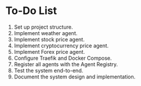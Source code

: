 # To-Do List

1. Set up project structure.
2. Implement weather agent.
3. Implement stock price agent.
4. Implement cryptocurrency price agent.
5. Implement Forex price agent.
6. Configure Traefik and Docker Compose.
7. Register all agents with the Agent Registry.
8. Test the system end-to-end.
9. Document the system design and implementation.
